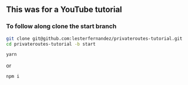 ## This was for a YouTube tutorial

### To follow along clone the start branch

```sh
git clone git@github.com:lesterfernandez/privateroutes-tutorial.git
cd privateroutes-tutorial -b start
```

```sh
yarn
```

or

```sh
npm i
```
